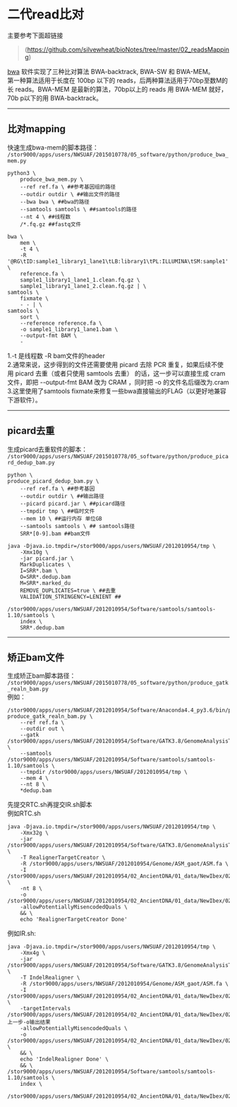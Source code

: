 # 二代read比对

主要参考下面超链接
>(https://github.com/silvewheat/bioNotes/tree/master/02_readsMapping)

[bwa](https://github.com/lh3/bwa) 软件实现了三种比对算法 BWA-backtrack, BWA-SW 和 BWA-MEM。   
第一种算法适用于长度在 100bp 以下的 reads，后两种算法适用于70bp至数M的长 reads。BWA-MEM 是最新的算法，70bp以上的 reads 用 BWA-MEM 就好，70b p以下的用 BWA-backtrack。

------
## 比对mapping

快速生成bwa-mem的脚本路径：
`/stor9000/apps/users/NWSUAF/2015010778/05_software/python/produce_bwa_mem.py`  
```
python3 \
    produce_bwa_mem.py \
    --ref ref.fa \ ##参考基因组的路径
    --outdir outdir \ ##输出文件的路径
    --bwa bwa \ ##bwa的路径
    --samtools samtools \ ##samtools的路径
    --nt 4 \ ##线程数
    /*.fq.gz ##fastq文件 
``` 

```
bwa \
    mem \
    -t 4 \
    -R '@RG\tID:sample1_library1_lane1\tLB:library1\tPL:ILLUMINA\tSM:sample1' \
    reference.fa \
    sample1_library1_lane1_1.clean.fq.gz \
    sample1_library1_lane1_2.clean.fq.gz | \
samtools \
    fixmate \
    - - | \
samtools \
    sort \
    --reference reference.fa \   
    -o sample1_library1_lane1.bam \
    --output-fmt BAM \
    -
```
1.-t 是线程数  -R bam文件的header  
2.通常来说，这步得到的文件还需要使用 picard 去除 PCR 重复，如果后续不使用 picard 去重（或者只使用 samtools 去重） 的话，这一步可以直接生成 cram 文件，即把 --output-fmt BAM 改为 CRAM ，同时把 -o 的文件名后缀改为.cram  
3.这里使用了samtools fixmate来修复一些bwa直接输出的FLAG（以更好地兼容下游软件）。  

----
## picard去重
生成picard去重软件的脚本：
`/stor9000/apps/users/NWSUAF/2015010778/05_software/python/produce_picard_dedup_bam.py`  
```
python \
produce_picard_dedup_bam.py \
    --ref ref.fa \ ##参考基因
    --outdir outdir \ ##输出路径
    --picard picard.jar \ ##picard路径
    --tmpdir tmp \ ##临时文件
    --mem 10 \ ##运行内存 单位GB
    --samtools samtools \ ## samtools路径
    SRR*[0-9].bam ##bam文件
```
```
java -Djava.io.tmpdir=/stor9000/apps/users/NWSUAF/2012010954/tmp \
    -Xmx10g \
    -jar picard.jar \
    MarkDuplicates \
    I=SRR*.bam \
    O=SRR*.dedup.bam
    M=SRR*.marked_du
    REMOVE_DUPLICATES=true \ ##去重
    VALIDATION_STRINGENCY=LENIENT ## 

/stor9000/apps/users/NWSUAF/2012010954/Software/samtools/samtools-1.10/samtools \
    index \
    SRR*.dedup.bam
```
-----
## 矫正bam文件
生成矫正bam脚本路径：
`/stor9000/apps/users/NWSUAF/2015010778/05_software/python/produce_gatk_realn_bam.py`  
例如：
```
/stor9000/apps/users/NWSUAF/2012010954/Software/Anaconda4.4_py3.6/bin/python produce_gatk_realn_bam.py \
    --ref ref.fa \
    --outdir out \
    --gatk /stor9000/apps/users/NWSUAF/2012010954/Software/GATK3.8/GenomeAnalysisTK.jar \
    --samtools /stor9000/apps/users/NWSUAF/2012010954/Software/samtools/samtools-1.10/samtools \
    --tmpdir /stor9000/apps/users/NWSUAF/2012010954/tmp \
    --mem 4 \ 
    --nt 8 \ 
    *dedup.bam
```
先提交RTC.sh再提交IR.sh脚本  
例如RTC.sh
```
java -Djava.io.tmpdir=/stor9000/apps/users/NWSUAF/2012010954/tmp \
    -Xmx32g \
    -jar /stor9000/apps/users/NWSUAF/2012010954/Software/GATK3.8/GenomeAnalysisTK.jar \
    -T RealignerTargetCreator \
    -R /stor9000/apps/users/NWSUAF/2012010954/Genome/ASM_gaot/ASM.fa \
    -I /stor9000/apps/users/NWSUAF/2012010954/02_AncientDNA/01_data/NewIbex/02_BAM/out/SRR8437791.dedup.bam \
    -nt 8 \ 
    -o /stor9000/apps/users/NWSUAF/2012010954/02_AncientDNA/01_data/NewIbex/02_BAM/out/SRR8437791.RTC.intervals 
    -allowPotentiallyMisencodedQuals \
    && \
    echo 'RealignerTargetCreator Done'

```
例如IR.sh:
```
java -Djava.io.tmpdir=/stor9000/apps/users/NWSUAF/2012010954/tmp \
    -Xmx4g \
    -jar /stor9000/apps/users/NWSUAF/2012010954/Software/GATK3.8/GenomeAnalysisTK.jar \
    -T IndelRealigner \
    -R /stor9000/apps/users/NWSUAF/2012010954/Genome/ASM_gaot/ASM.fa \
    -I /stor9000/apps/users/NWSUAF/2012010954/02_AncientDNA/01_data/NewIbex/02_BAM/out/SRR8437784.dedup.bam \
    -targetIntervals /stor9000/apps/users/NWSUAF/2012010954/02_AncientDNA/01_data/NewIbex/02_BAM/out/SRR8437791.RTC.intervals#上一步-o输出结果
    -allowPotentiallyMisencodedQuals \
    -o /stor9000/apps/users/NWSUAF/2012010954/02_AncientDNA/01_data/NewIbex/02_BAM/out/SRR8437784.realn.bam \
    && \
    echo 'IndelRealigner Done' \
    && \
/stor9000/apps/users/NWSUAF/2012010954/Software/samtools/samtools-1.10/samtools \
    index \
    /stor9000/apps/users/NWSUAF/2012010954/02_AncientDNA/01_data/NewIbex/02_BAM/out/SRR8437784.realn.bam
```





